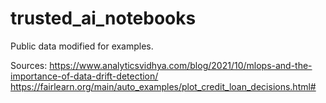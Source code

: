# trusted_ai_notebooks

Public data modified for examples.

Sources:
https://www.analyticsvidhya.com/blog/2021/10/mlops-and-the-importance-of-data-drift-detection/
https://fairlearn.org/main/auto_examples/plot_credit_loan_decisions.html#
